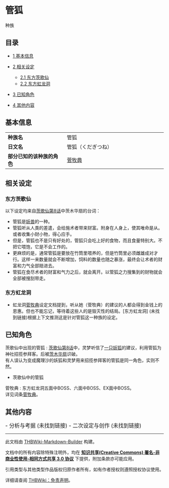 # 管狐

<!-- source html: G:\repos\THBWiki-Markdown-Builder\THBWikiMarkdown\Temp\main\0\07\ns0%3A%E7%AE%A1%E7%8B%90.html -->

种族

## 目录

- [1 基本信息](#基本信息)
- [2 相关设定](#相关设定)

  - [2.1 东方茨歌仙](#东方茨歌仙)
  - [2.2 东方虹龙洞](#东方虹龙洞)



- [3 已知角色](#已知角色)
- [4 其他内容](#其他内容)




## 基本信息

<table>
<tbody><tr><td style="width:180px"><b>种族名</b></td><td style="min-width:300px">管狐</td></tr><tr><td><b>日文名</b></td><td>管狐（くだぎつね）</td></tr><tr><td><b>部分已知的该种族的角色</b></td><td><a href="./菅牧典.md" title="菅牧典">菅牧典</a></td></tr></tbody></table>


## 相关设定
### 东方茨歌仙
  
以下设定均来自[茨歌仙第8话](./东方茨歌仙-第八话.md)中茨木华扇的台词：
  

- 管狐是[妖兽](./妖兽.md)的一种。
- 管狐听从人类的差遣，会给施术者带来财富。附身在人身上，使其唯命是从。或者收集小财小物，得心应手。
- 但是，管狐也不是只有好处的，管狐只会吃上好的食物，而且食量特别大。不把它喂饱，它是不会工作的。
- 更麻烦的是，通常管狐是要放在竹筒里喂养的，但是竹筒里必须雌雄成对才行。这样一来数量就会不断增加，饲料的数量也随之暴涨，最终会让术者的财富和力气全部赔进去。
- 管狐在食尽术者的财富和气力之后，就会离开。以管狐之力搜集到的财物就会全部被搜刮带走。

### 东方虹龙洞
- 虹龙洞[菅牧典](./菅牧典.md)设定文档提到，听从她（菅牧典）的建议的人都会得到金钱上的恩惠。但也不能忘记，等待着这些人的是毁灭性的结局。&#91;东方虹龙洞&#93; (未找到链接)根据上下文推测这是针对管狐这一种族的设定。

## 已知角色
茨歌仙中出现的管狐
: [茨歌仙第8话](./东方茨歌仙-第八话.md)中，灵梦听信了[一只妖狐](./假扮魔理沙的妖狐.md)的建议，利用管狐为神社招揽参拜客。后被[茨木华扇](./茨木华扇.md)识破。  
有人误认为变成魔理沙的妖狐和灵梦用来招揽参拜客的管狐是同一角色，实则不然。

- [](./文件-茨歌仙中的管狐.jpg.md)茨歌仙中的管狐

菅牧典
: 东方虹龙洞五面中BOSS、六面中BOSS、EX面中BOSS。  
详见词条[菅牧典](./菅牧典.md)。

## 其他内容
  
<big>
</big>  
<big>- 分析与考据 (未找到链接)
- 二次设定与创作 (未找到链接)
</big><big></big>  
<big></big>
  





---

此文档由 [THBWiki-Markdown-Builder](https://github.com/Delsin-Yu/THBWiki-Markdown-Builder) 构建。

文档中的所有内容除特殊注明外，均在 [**知识共享(Creative Commons) 署名-非商业性使用-相同方式共享 3.0 协议**](https://creativecommons.org/licenses/by-sa/3.0/deed.zh-hans) 下提供，附加条款亦可能应用。

引用类型与其他类型作品版权归原作者所有，如有作者授权则遵照授权协议使用。

详细请查阅 [THBWiki：免责声明](https://thbwiki.cc/THBWiki:%E5%85%8D%E8%B4%A3%E5%A3%B0%E6%98%8E)。

